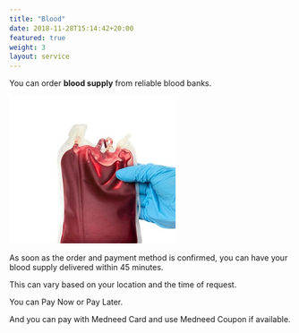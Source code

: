 ```yaml
---
title: "Blood"
date: 2018-11-28T15:14:42+20:00 
featured: true
weight: 3
layout: service
---
```


You can order **blood supply** from reliable blood banks.

![Blood Supply](/images/illustrations/blood.jpg)

As soon as the order and payment method is confirmed, you can have your blood supply delivered within 45 minutes. 

This can vary based on your location and the time of request.

You can Pay Now or Pay Later.

And you can pay with Medneed Card and use Medneed Coupon if available.




